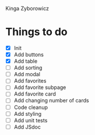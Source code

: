 Kinga Zyborowicz

# Things to do

- [x] Init
- [x] Add buttons
- [x] Add table
- [ ] Add sorting
- [ ] Add modal
- [ ] Add favorites
- [ ] Add favorite subpage
- [ ] Add favorite card
- [ ] Add changing number of cards
- [ ] Code cleanup
- [ ] Add styling
- [ ] Add unit tests
- [ ] Add JSdoc

